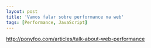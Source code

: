 ```yaml
---
layout: post
title: 'Vamos falar sobre performance na web'
tags: [Performance, JavaScript]
---
```


<http://ponyfoo.com/articles/talk-about-web-performance>
